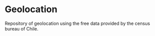 # Geolocation
Repository of geolocation using the free data provided by the census bureau of Chile.
